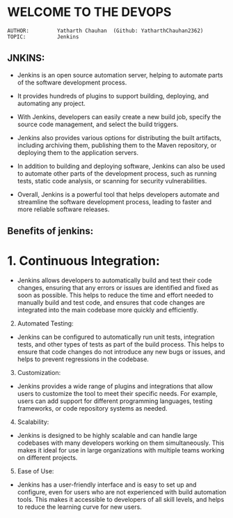 # **WELCOME TO THE DEVOPS**

    AUTHOR:         Yatharth Chauhan  (Github: YatharthChauhan2362)
    TOPIC:          Jenkins

## JNKINS:

- Jenkins is an open source automation server, helping to automate parts of the software development process.

- It provides hundreds of plugins to support building, deploying, and automating any project.

- With Jenkins, developers can easily create a new build job, specify the source code management, and select the build triggers.

- Jenkins also provides various options for distributing the built artifacts, including archiving them, publishing them to the Maven repository, or deploying them to the application servers.

- In addition to building and deploying software, Jenkins can also be used to automate other parts of the development process, such as running tests, static code analysis, or scanning for security vulnerabilities.

- Overall, Jenkins is a powerful tool that helps developers automate and streamline the software development process, leading to faster and more reliable software releases.

## Benefits of jenkins:

# 1. Continuous Integration:

- Jenkins allows developers to automatically build and test their code changes, ensuring that any errors or issues are identified and fixed as soon as possible. This helps to reduce the time and effort needed to manually build and test code, and ensures that code changes are integrated into the main codebase more quickly and efficiently.

2. Automated Testing:

- Jenkins can be configured to automatically run unit tests, integration tests, and other types of tests as part of the build process. This helps to ensure that code changes do not introduce any new bugs or issues, and helps to prevent regressions in the codebase.

3. Customization:

- Jenkins provides a wide range of plugins and integrations that allow users to customize the tool to meet their specific needs. For example, users can add support for different programming languages, testing frameworks, or code repository systems as needed.

4. Scalability:

- Jenkins is designed to be highly scalable and can handle large codebases with many developers working on them simultaneously. This makes it ideal for use in large organizations with multiple teams working on different projects.

5. Ease of Use:

- Jenkins has a user-friendly interface and is easy to set up and configure, even for users who are not experienced with build automation tools. This makes it accessible to developers of all skill levels, and helps to reduce the learning curve for new users.

